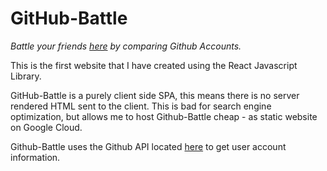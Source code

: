 # GitHub-Battle
*Battle your friends [here](https://www.chadwelch.us/github-battle) by comparing Github Accounts.*

This is the first website that I have created using the React Javascript Library.

GitHub-Battle is a purely client side SPA, this means there is no server
rendered HTML sent to the client. This is bad for search engine optimization, but
allows me to host Github-Battle cheap - as static website on Google Cloud. 

Github-Battle uses the Github API located [here](https://developer.github.com/guides/getting-started/) 
to get user account information.
